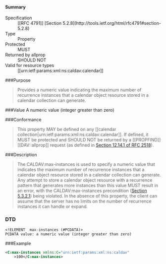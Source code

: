 <!-- --- title: urn:ietf:params:xml:ns:caldav:max-instances -->

<div id="summary-box" markdown="1">
<h4>Summary</h4>

<dl>
<dt>Specification</dt>
<!-- insert the RFC number and the link to the original specification of this property -->
<dd markdown="1">[[RFC 4791]]
[Section 5.2.8](http://tools.ietf.org/html/rfc4791#section-5.2.8)
</dd>
<dt>Type</dt>
<dd markdown="1">Property
</dd>
<dt>Protected</dt>
<dd markdown="1">MUST
</dd>
<dt>Returned by allprop</dt>
<dd markdown="1">SHOULD NOT
</dd>
<dt>Valid for resource types</dt>
<dd markdown="1">[[urn:ietf:params:xml:ns:caldav:calendar]]
</dd>
</dl>

</div>

<!-- below is a list of common sections for property definitions. Adjust the list as needed. Don't forget to block-quote any text that's copied from the RFC -->

###Purpose
> Provides a numeric value indicating the maximum number of recurrence instances that a calendar object resource stored in a calendar collection can generate.

###Value
A numeric value (integer greater than zero)

###Conformance
> This property MAY be defined on any [[calendar collection|urn:ietf:params:xml:ns:caldav:calendar]]. If defined, it MUST be protected and SHOULD NOT be returned by a [[PROPFIND]] [[DAV::allprop]] request (as defined in [Section 12.14.1 of RFC 2518](https://tools.ietf.org/html/rfc2518#section-12.14.1)).

###Description
> The CALDAV:max-instances is used to specify a numeric value that indicates the maximum number of recurrence instances that a calendar object resource stored in a calendar collection can generate. Any attempt to store a calendar object resource with a recurrence pattern that generates more instances than this value MUST result in an error, with the CALDAV:max-instances precondition ([Section 5.3.2.1](https://tools.ietf.org/html/rfc4791#section-5.3.2.1)) being violated. In the absence of this property, the client can assume that the server has no limits on the number of recurrence instances it can handle or expand.

### DTD
> 
```
<!ELEMENT  max-instances (#PCDATA)>
PCDATA value: a numeric value (integer greater than zero)
```

###Example
> 
>
```xml
<C:max-instances xmlns:C="urn:ietf:params:xml:ns:caldav"
    >100</C:max-instances>
```
